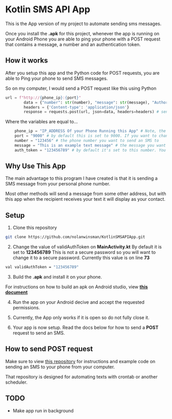 # Kotlin SMS API App

This is the App version of my project to automate sending sms messages.

Once you install the **.apk** for this project, whenever the app is running on your Android Phone you are able to ping your phone with a POST request that contains a message, a number and an authentication token.

## How it works

After you setup this app and the Python code for POST requests, you are able to Ping your phone to send SMS messages.

So on my computer, I would send a POST request like this using Python

```python
url = f"http://{phone_ip}:{port}"
        data = {"number": str(number), "message": str(message), "Authorization": str(auth_token)}
        headers = {'Content-type': 'application/json'}
        response = requests.post(url, json=data, headers=headers) # sends the POST request to your Android Phone
```

Where the variables are equal to...

```python
    phone_ip = "IP_ADDRESS Of your Phone Running this App" # Note, the Android app will show you your IP Address
    port = "9000" # by default this is set to 9000. If you want to change this, change it in MainActivity.kt
    number = "123456" # the phone number you want to send an SMS to
    message = "This is an example text message" # the message you want sent to the number
    auth_token = "123456789" # by default it's set to this number. You should change the auth token to something more secure. Instructions below
```

## Why Use This App

The main advantage to this program I have created is that it is sending a SMS message from your personal phone number. 

Most other methods will send a message from some other address, but with this app when the recipient receives your text it will display as your contact.


## Setup

1. Clone this repository

```sh
git clone https://github.com/nolanwinsman/KotlinSMSAPIApp.git
```

2. Change the value of validAuthToken on **MainActivity.kt** By default it is set to **123456789** This is not a secure password so you will want to change it to a secure password. Currently this value is on line **73**

```sh
val validAuthToken = "123456789"
```

3. Build the **.apk** and install it on your phone. 

For instructions on how to build an apk on Android studio, view [**this document**](https://developer.android.com/studio/run)


4. Run the app on your Android decive and accept the requested permissions.

5. Currently, the App only works if it is open so do not fully close it.

6. Your app is now setup. Read the docs below for how to send a **POST** request to send an SMS. 

## How to send POST request

Make sure to view [this repository](https://github.com/nolanwinsman/AndroidTextAPI) for instructions and example code on sending an SMS to your phone from your computer.

That repository is designed for automating texts with crontab or another scheduler. 


## TODO

- Make app run in background
